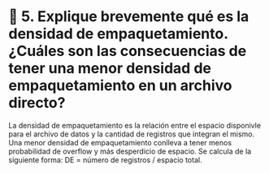 # 📌 5. Explique brevemente qué es la densidad de empaquetamiento. ¿Cuáles son las consecuencias de tener una menor densidad de empaquetamiento en un archivo directo?

La densidad de empaquetamiento es la relación entre el espacio disponivle para el archivo de datos y la cantidad de registros que integran el mismo.
Una menor densidad de empaquetamiento conlleva a tener menos probabilidad de overflow y más desperdicio de espacio.
Se calcula de la siguiente forma: 
DE = número de registros / espacio total.
